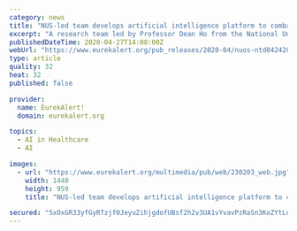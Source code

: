 ```yaml
---
category: news
title: "NUS-led team develops artificial intelligence platform to combat infectious diseases"
excerpt: "A research team led by Professor Dean Ho from the National University of Singapore has developed a ground-breaking artificial intelligence platform known as 'IDentif.AI' which can identify optimal drug combination therapies at unprecedented speeds."
publishedDateTime: 2020-04-27T14:08:00Z
webUrl: "https://www.eurekalert.org/pub_releases/2020-04/nuos-ntd042420.php"
type: article
quality: 32
heat: 32
published: false

provider:
  name: EurekAlert!
  domain: eurekalert.org

topics:
  - AI in Healthcare
  - AI

images:
  - url: "https://www.eurekalert.org/multimedia/pub/web/230203_web.jpg"
    width: 1440
    height: 959
    title: "NUS-led team develops artificial intelligence platform to combat infectious diseases"

secured: "5xOxGR33yfGyRTzjf0JeyuZihjgdofUBsf2h2v3UA1vYvavPzRaSn3KoZYtLqxqe/jW8QUDDiRvfFy0IOnuzBsI936VSvTBZgkGiqUKRBqD7QVH3YpqFnR5ks97ei62kLdVcPnt7w415yGpZektWwt55FDndskktQOkI4edbksOmNd8EojbWPp9ll1hIXHZ3sJjBz4p+YY7WBlajMdAwjpmbiNAdWnVC5PmMJoOXxyi1Ey2TRR4XmmyXOdwuT9mxs8FqkZOkyu/B0JwlCWnQ72CydP9lgllJvwfNPTZ5bnp6CBLIvbyu1MWbybJcm128HMibJB3behfp3ehNgqkqFTEsrjwcZMUL3/54f9s3/kabA5PlLu1AivugUldpCY6bn9Ck56W3AqAykwh91Yh3kic823pJS5CqMN0DizJ+w+clAW2A8CUF2JGfXzBb6hrLA+ECElNoKXNCASDJ6V5h70rndrQLzz/mm0jUuTjizco=;xSfv17lV2AU5s5ycFUFeqA=="
---
```


